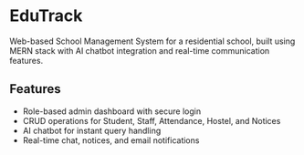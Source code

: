 # EduTrack
Web-based School Management System for a residential school, built using MERN stack with AI chatbot integration and real-time communication features.


## Features
- Role-based admin dashboard with secure login
- CRUD operations for Student, Staff, Attendance, Hostel, and Notices
- AI chatbot for instant query handling
- Real-time chat, notices, and email notifications
